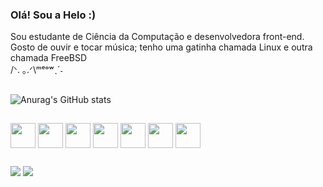 ### Olá! Sou a Helo :) 
Sou estudante de Ciência da Computação e desenvolvedora front-end.<br>Gosto de ouvir e tocar música; tenho uma gatinha chamada Linux e outra chamada FreeBSD<br>/ᐠ. ｡.ᐟ\ᵐᵉᵒʷˎˊ˗
##

![Anurag's GitHub stats](https://github-readme-stats.vercel.app/api?username=heabron&show_icons=true&theme=midnight-purple)

##

<div>
  <img align="center" src="https://cdn.jsdelivr.net/gh/devicons/devicon/icons/c/c-original.svg" width="40" height="40"/>
  <img align="center" src="https://cdn.jsdelivr.net/gh/devicons/devicon/icons/typescript/typescript-original.svg" width="40" height="40"/>
  <img align="center" src="https://cdn.jsdelivr.net/gh/devicons/devicon/icons/javascript/javascript-original.svg" width="40" height="40"/>
  <img align="center" src="https://cdn.jsdelivr.net/gh/devicons/devicon/icons/tailwindcss/tailwindcss-plain.svg" width="40" height="40"/>
  <img align="center" src="https://cdn.jsdelivr.net/gh/devicons/devicon/icons/react/react-original.svg" width="40" height="40" />
  <img align="center" src="https://cdn.jsdelivr.net/gh/devicons/devicon/icons/figma/figma-original.svg" width="40" height="40"/>
  <img align="center" src="https://cdn.jsdelivr.net/gh/devicons/devicon/icons/premierepro/premierepro-original.svg" width="40" height="40"/>
          
</div>

##

<div>
  <a href= "mailto:abrantesh8@gmail.com"><img src="https://img.shields.io/badge/Gmail-D14836?style=for-the-badge&logo=gmail&logoColor=white" target= "_blank"></a>
 <a href="https://www.instagram.com/helaronc" target= "_blank"><img src="https://img.shields.io/badge/Instagram-E4405F?style=for-the-badge&logo=instagram&logoColor=white" target= "_blank"></a>
</div>
